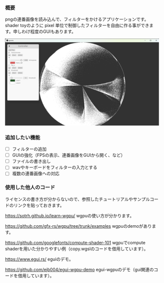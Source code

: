 ### 概要
pngの連番画像を読み込んで、フィルターをかけるアプリケーションです。shader toyのように pixel 単位で制御したフィルターを自由に作る事ができます。申しわけ程度のGUIもあります。

![sample_0001](./assets/screenshots/sample_0001.png)

### 追加したい機能

- [ ] フィルターの追加
- [ ] GUIの強化（FPSの表示、連番画像をGUIから開く、など）
- [ ] ファイルの書き出し
- [ ] wavやキーボードをフィルターの入力とする
- [ ] 複数の連番画像への対応

### 使用した他人のコード

ライセンスの書き方が分からないので、参照したチュートリアルやサンプルコードのリンクを貼っておきます。

https://sotrh.github.io/learn-wgpu/ wgpuの使い方が分かります。

https://github.com/gfx-rs/wgpu/tree/trunk/examples wgpuのdemoがあります。

https://github.com/googlefonts/compute-shader-101 wgpuでcompute shaderを用いた分かりやすい例（copy.wgslのコードを借用しています）。

https://www.egui.rs/ eguiのデモ。

https://github.com/ejb004/egui-wgpu-demo egui-wgpuのデモ（gui関連のコードを借用しています）。

